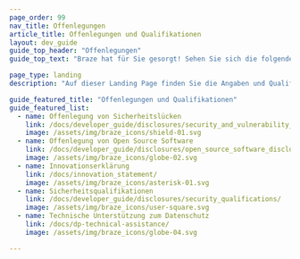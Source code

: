 ```yaml
---
page_order: 99
nav_title: Offenlegungen
article_title: Offenlegungen und Qualifikationen
layout: dev_guide
guide_top_header: "Offenlegungen"
guide_top_text: "Braze hat für Sie gesorgt! Sehen Sie sich die folgenden Artikel an!"

page_type: landing
description: "Auf dieser Landing Page finden Sie die Angaben und Qualifikationen von Braze."

guide_featured_title: "Offenlegungen und Qualifikationen"
guide_featured_list:
  - name: Offenlegung von Sicherheitslücken
    link: /docs/developer_guide/disclosures/security_and_vulnerability_disclosure/
    image: /assets/img/braze_icons/shield-01.svg
  - name: Offenlegung von Open Source Software
    link: /docs/developer_guide/disclosures/open_source_software_disclosure/
    image: /assets/img/braze_icons/globe-02.svg
  - name: Innovationserklärung
    link: /docs/innovation_statement/
    image: /assets/img/braze_icons/asterisk-01.svg
  - name: Sicherheitsqualifikationen
    link: /docs/developer_guide/disclosures/security_qualifications/
    image: /assets/img/braze_icons/user-square.svg
  - name: Technische Unterstützung zum Datenschutz
    link: /docs/dp-technical-assistance/
    image: /assets/img/braze_icons/globe-04.svg

---
```

